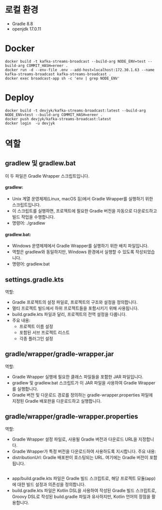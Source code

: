 # 로컬 환경
- Gradle 8.8
- openjdk 17.0.11

# Docker 
```
docker build -t kafka-streams-broadcast --build-arg NODE_ENV=test --build-arg COMMIT_HASH=ereer . 
docker run -d --env-file .env --add-host=localhost:172.30.1.63 --name kafka-streams-broadcast kafka-streams-broadcast .
docker exec broadcast-app sh -c 'env | grep NODE_ENV'
```

# Deploy
```
docker build -t devjyk/kafka-streams-broadcast:latest --build-arg NODE_ENV=test --build-arg COMMIT_HASH=ereer .
docker push devjyk/kafka-streams-broadcast:latest
docker login  -u devjyk
```


# 역할
## gradlew 및 gradlew.bat
이 두 파일은 Gradle Wrapper 스크립트입니다.

#### gradlew:
- Unix 계열 운영체제(Linux, macOS 등)에서 Gradle Wrapper를 실행하기 위한 스크립트입니다.
- 이 스크립트를 실행하면, 프로젝트에 필요한 Gradle 버전을 자동으로 다운로드하고 빌드 작업을 수행합니다.
- 명령어: ./gradlew <task>

#### gradlew.bat:
- Windows 운영체제에서 Gradle Wrapper를 실행하기 위한 배치 파일입니다.
- 역할은 gradlew와 동일하지만, Windows 환경에서 실행할 수 있도록 작성되었습니다.
- 명령어: gradlew.bat <task>

## settings.gradle.kts
역할:
- Gradle 프로젝트의 설정 파일로, 프로젝트의 구조와 설정을 정의합니다.
- 멀티 프로젝트 빌드에서 하위 프로젝트들을 포함시키기 위해 사용됩니다.
- build.gradle.kts 파일과 달리, 프로젝트의 전역 설정을 다룹니다.
- 주요 내용:
  - 프로젝트 이름 설정
  - 포함된 서브 프로젝트 리스트
  - 각종 플러그인 설정

## gradle/wrapper/gradle-wrapper.jar
역할:
- Gradle Wrapper 실행에 필요한 클래스 파일들을 포함한 JAR 파일입니다.
- gradlew 및 gradlew.bat 스크립트가 이 JAR 파일을 사용하여 Gradle Wrapper를 실행합니다.
- Gradle 버전 및 다운로드 경로를 정의하는 gradle-wrapper.properties 파일에 지정된 Gradle 배포판을 다운로드하고 실행합니다.

## gradle/wrapper/gradle-wrapper.properties
역할:
- Gradle Wrapper 설정 파일로, 사용될 Gradle 버전과 다운로드 URL을 지정합니다.
- Gradle Wrapper가 특정 버전을 다운로드하여 사용하도록 지시합니다.
주요 내용:
- distributionUrl: Gradle 배포판이 호스팅되는 URL. 여기에는 Gradle 버전이 포함됩니다.

## 
- app/build.gradle.kts 파일은 Gradle 빌드 스크립트로, 해당 프로젝트 모듈(app)에 대한 빌드 설정과 의존성을 정의합니다. 
- build.gradle.kts 파일은 Kotlin DSL을 사용하여 작성된 Gradle 빌드 스크립트로, Groovy DSL로 작성된 build.gradle 파일과 유사하지만, Kotlin 언어의 장점을 활용합니다.